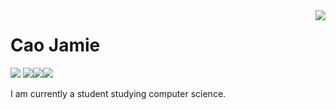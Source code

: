 <a href="#">
<img align="right" src="https://github-readme-stats.vercel.app/api?username=caojamie&show_icons=true&hide_border=true&theme=graywhite&hide&include_all_commits=true&count_private=true">
</a>

# Cao Jamie

<img src="https://img.shields.io/badge/c%20-%2300599C.svg?&style=for-the-badge&logo=c&logoColor=white"/> <img src="https://img.shields.io/badge/python%20-%2314354C.svg?&style=for-the-badge&logo=python&logoColor=white"/><img src="https://img.shields.io/badge/java-%23ED8B00.svg?&style=for-the-badge&logo=java&logoColor=white"/><img src="https://img.shields.io/badge/-OCaml-e5cd0c?style=for-the-badge&logo=OCaml&logoColor=000"/>


I am currently a student studying computer science.
